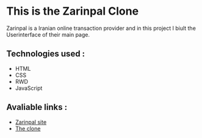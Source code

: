 # This is the Zarinpal Clone

Zarinpal is a Iranian online transaction provider and in this project I biult the Userinterface of their main page.

## Technologies used :

- HTML
- CSS
- RWD
- JavaScript

## Avaliable links :

- [Zarinpal site](https://www.zarinpal.com/)
- [The clone](https://zarinpal-shayantalebian.netlify.app/)
